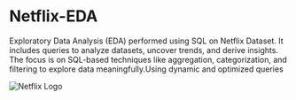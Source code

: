 # Netflix-EDA
Exploratory Data Analysis (EDA) performed using SQL on Netflix Dataset. It includes queries to analyze datasets, uncover trends, and derive insights. The focus is on SQL-based techniques like aggregation, categorization, and filtering to explore data meaningfully.Using dynamic and optimized queries

![Netflix Logo]()
